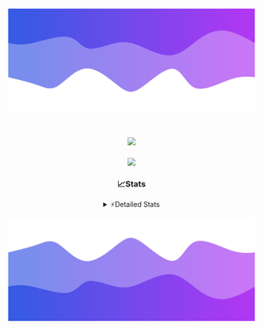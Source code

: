 ![Header](./header.png)
<div align="center">

<h1 align="center">
  <a href="https://git.io/typing-svg">
    <img src="https://readme-typing-svg.herokuapp.com/?lines=Hello,+There!+%F0%9F%91%8B;This+is+chicho.;Owner+on+Ocean;&center=true&size=25">
  </a>
</h1>
  
<p align="center">
  <img src="https://lanyard.cnrad.dev/api/852683595378196480" />
</p>

### 📈Stats
<details>
    <summary> ⚡Detailed Stats</summary>
    <br/>

<!--START_SECTION:waka-->
![Code Time](http://img.shields.io/badge/Code%20Time-1%2C113%20hrs%2019%20mins-blue)

![Profile Views](http://img.shields.io/badge/Profile%20Views-0-blue)

**🐱 My GitHub Data** 

> 📦 190.0 kB Used in GitHub's Storage 
 > 
> 🏆 0 Contributions in the Year 2025
 > 
> 🚫 Not Opted to Hire
 > 
> 📜 15 Public Repositories 
 > 
> 🔑 13 Private Repositories 
 > 
**I'm a Night 🦉** 

```text
🌞 Morning                25 commits          █░░░░░░░░░░░░░░░░░░░░░░░░   04.56 % 
🌆 Daytime                74 commits          ███░░░░░░░░░░░░░░░░░░░░░░   13.50 % 
🌃 Evening                241 commits         ███████████░░░░░░░░░░░░░░   43.98 % 
🌙 Night                  208 commits         █████████░░░░░░░░░░░░░░░░   37.96 % 
```
📅 **I'm Most Productive on Friday** 

```text
Monday                   29 commits          █░░░░░░░░░░░░░░░░░░░░░░░░   05.29 % 
Tuesday                  117 commits         █████░░░░░░░░░░░░░░░░░░░░   21.35 % 
Wednesday                85 commits          ████░░░░░░░░░░░░░░░░░░░░░   15.51 % 
Thursday                 75 commits          ███░░░░░░░░░░░░░░░░░░░░░░   13.69 % 
Friday                   129 commits         ██████░░░░░░░░░░░░░░░░░░░   23.54 % 
Saturday                 62 commits          ███░░░░░░░░░░░░░░░░░░░░░░   11.31 % 
Sunday                   51 commits          ██░░░░░░░░░░░░░░░░░░░░░░░   09.31 % 
```


📊 **This Week I Spent My Time On** 

```text
🕑︎ Time Zone: America/Argentina/Buenos_Aires

💬 Programming Languages: 
TypeScript               7 hrs 52 mins       ████████████████████░░░░░   80.45 % 
Python                   1 hr 5 mins         ███░░░░░░░░░░░░░░░░░░░░░░   11.17 % 
JSON                     16 mins             █░░░░░░░░░░░░░░░░░░░░░░░░   02.80 % 
HTML                     15 mins             █░░░░░░░░░░░░░░░░░░░░░░░░   02.66 % 
JavaScript               8 mins              ░░░░░░░░░░░░░░░░░░░░░░░░░   01.50 % 

🔥 Editors: 
Cursor                   9 hrs 47 mins       █████████████████████████   100.00 % 

🐱‍💻 Projects: 
ocean-backend            8 hrs 6 mins        █████████████████████░░░░   82.94 % 
front-electro-patagonia-m1 hr 40 mins        ████░░░░░░░░░░░░░░░░░░░░░   17.06 % 

💻 Operating System: 
Windows                  9 hrs 47 mins       █████████████████████████   100.00 % 
Mac                      0 secs              ░░░░░░░░░░░░░░░░░░░░░░░░░   00.00 % 
```

**I Mostly Code in JavaScript** 

```text
JavaScript               10 repos            ███████░░░░░░░░░░░░░░░░░░   27.78 % 
HTML                     7 repos             █████░░░░░░░░░░░░░░░░░░░░   19.44 % 
TypeScript               4 repos             ███░░░░░░░░░░░░░░░░░░░░░░   11.11 % 
Astro                    2 repos             █░░░░░░░░░░░░░░░░░░░░░░░░   05.56 % 
SCSS                     1 repo              █░░░░░░░░░░░░░░░░░░░░░░░░   02.78 % 
```




 Last Updated on 09/03/2025 16:15:58 UTC
<!--END_SECTION:waka-->
</details>

![Footer](./footer.png)
